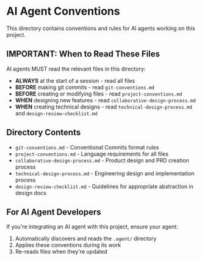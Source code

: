 # AI Agent Conventions

This directory contains conventions and rules for AI agents working on this project.

## IMPORTANT: When to Read These Files

AI agents MUST read the relevant files in this directory:

- **ALWAYS** at the start of a session - read all files
- **BEFORE** making git commits - read `git-conventions.md`
- **BEFORE** creating or modifying files - read `project-conventions.md`
- **WHEN** designing new features - read `collaborative-design-process.md`
- **WHEN** creating technical designs - read `technical-design-process.md` and `design-review-checklist.md`

## Directory Contents

- `git-conventions.md` - Conventional Commits format rules
- `project-conventions.md` - Language requirements for all files
- `collaborative-design-process.md` - Product design and PRD creation process
- `technical-design-process.md` - Engineering design and implementation process
- `design-review-checklist.md` - Guidelines for appropriate abstraction in design docs

## For AI Agent Developers

If you're integrating an AI agent with this project, ensure your agent:
1. Automatically discovers and reads the `.agent/` directory
2. Applies these conventions during its work
3. Re-reads files when they're updated